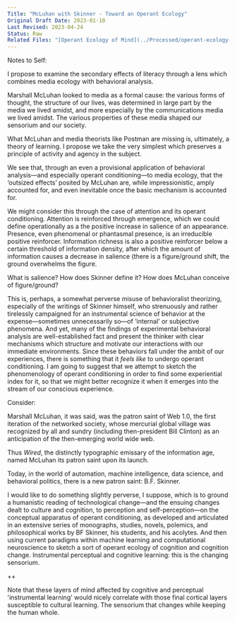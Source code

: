 ```yaml
---
Title: "McLuhan with Skinner - Toward an Operant Ecology"
Original Draft Date: 2023-01-10
Last Revised: 2023-04-24
Status: Raw
Related Files: "[Operant Ecology of Mind](../Processed/operant-ecology-of-mind.md)"
---
```


Notes to Self: 

I propose to examine the secondary effects of literacy through a lens which combines media ecology with behavioral analysis.

Marshall McLuhan looked to media as a formal cause: the various forms of thought, the structure of our lives, was determined in large part by the media we lived amidst, and more especially by the communications media we lived amidst. The various properties of these media shaped our sensorium and our society.

What McLuhan and media theorists like Postman are missing is, ultimately, a theory of learning. I propose we take the very simplest which preserves a principle of activity and agency in the subject. 

We see that, through an even a provisional application of behavioral analysis—and especially operant conditioning—to media ecology, that the ‘outsized effects’ posited by McLuhan are, while impressionistic, amply accounted for, and even inevitable once the basic mechanism is accounted for.

We might consider this through the case of attention and its operant conditioning. Attention is reinforced through emergence, which we could define operationally as a the positive increase in salience of an appearance. Presence, even phenomenal or phantasmal presence, is an irreducible positive reinforcer. Information richness is also a positive reinforcer below a certain threshold of information density, after which the amount of information causes a decrease in salience (there is a figure/ground shift, the ground overwhelms the figure.

What is salience? How does Skinner define it? How does McLuhan conceive of figure/ground?

This is, perhaps, a somewhat perverse misuse of behavioralist theorizing, especially of the writings of Skinner himself, who strenuously and rather tirelessly campaigned for an instrumental science of behavior at the expense—sometimes unnecessarily so—of ‘internal’ or subjective phenomena. And yet, many of the findings of experimental behavioral analysis are well-established fact and present the thinker with clear mechanisms which structure and motivate our interactions with our immediate environments. Since these behaviors fall under the ambit of our experiences, there is something that it _feels like_ to undergo operant conditioning. I am going to suggest that we attempt to sketch the phenomenology of operant conditioning in order to find some experiential index for it, so that we might better recognize it when it emerges into the stream of our conscious experience.

Consider: 

Marshall McLuhan, it was said, was the patron saint of Web 1.0, the first iteration of the networked society, whose mercurial global village was recognized by all and sundry (including then-president Bill Clinton) as an anticipation of the then-emerging world wide web.

Thus _Wired_, the distinctly typographic emissary of the information age, named McLuhan its patron saint upon its launch.

Today, in the world of automation, machine intelligence, data science, and behavioral politics, there is a new patron saint: B.F. Skinner.

I would like to do something slightly perverse, I suppose, which is to ground a humanistic reading of technological change—and the ensuing changes dealt to culture and cognition, to perception and self-perception—on the conceptual apparatus of operant conditioning, as developed and articulated in an extensive series of monographs, studies, novels, polemics, and philosophical works by BF Skinner, his students, and his acolytes. And then using current paradigms within machine learning and computational neuroscience to sketch a sort of operant ecology of cognition and cognition change. Instrumental perceptual and cognitive learning: this is the changing sensorium. 

++

Note that these layers of mind affected by cognitive and perceptual 'instrumental learning' would nicely correlate with those final cortical layers susceptible to cultural learning. The sensorium that changes while keeping the human whole. 

